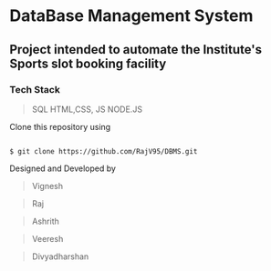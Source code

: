 # DataBase Management System
## Project intended to automate the Institute's Sports slot booking facility
### Tech Stack 
> SQL
> HTML,CSS, JS
> NODE.JS

Clone this repository using 

<pre lang = "bash"><code>
$ git clone https://github.com/RajV95/DBMS.git
</code></pre>


Designed and Developed by
> Vignesh

> Raj

> Ashrith

> Veeresh

> Divyadharshan
